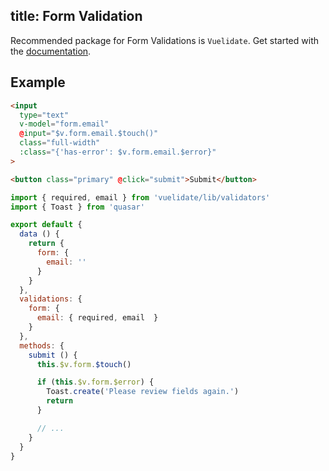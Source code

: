 title: Form Validation
---
Recommended package for Form Validations is `Vuelidate`.
Get started with the [documentation](https://monterail.github.io/vuelidate/).

## Example

``` html
<input
  type="text"
  v-model="form.email"
  @input="$v.form.email.$touch()"
  class="full-width"
  :class="{'has-error': $v.form.email.$error}"
>

<button class="primary" @click="submit">Submit</button>
```

``` js
import { required, email } from 'vuelidate/lib/validators'
import { Toast } from 'quasar'

export default {
  data () {
    return {
      form: {
        email: ''
      }
    }
  },
  validations: {
    form: {
      email: { required, email  }
    }
  },
  methods: {
    submit () {
      this.$v.form.$touch()

      if (this.$v.form.$error) {
        Toast.create('Please review fields again.')
        return
      }

      // ...
    }
  }
}
```
